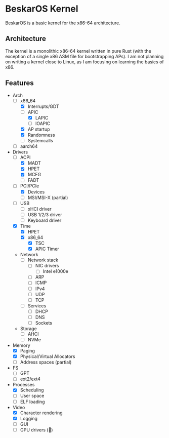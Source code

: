 # BeskarOS Kernel

BeskarOS is a basic kernel for the x86-64 architecture.

## Architecture

The kernel is a monolithic x86-64 kernel written in pure Rust (with the exception of a single x86 ASM file for bootstrapping APs).
I am not planning on writing a kernel close to Linux, as I am focusing on learning the basics of x86.

## Features

- Arch
    - [ ] x86_64
        - [x] Interrupts/GDT
        - [ ] APIC
            - [x] LAPIC
            - [ ] IOAPIC
        - [x] AP startup
        - [x] Randomness
        - [ ] Systemcalls
    - [ ] aarch64
- Drivers
    - [ ] ACPI
        - [x] MADT
        - [x] HPET
        - [x] MCFG
        - [ ] FADT
    - [ ] PCI/PCIe
        - [x] Devices
        - [ ] MSI/MSI-X (partial)
    - [ ] USB
        - [ ] xHCI driver
        - [ ] USB 1/2/3 driver
        - [ ] Keyboard driver
    - [x] Time
        - [x] HPET
        - [x] x86_64
            - [x] TSC
            - [x] APIC Timer
    - Network
        - [ ] Network stack
            - [ ] NIC drivers
                - [ ] Intel e1000e
            - [ ] ARP
            - [ ] ICMP
            - [ ] IPv4
            - [ ] UDP
            - [ ] TCP
        - [ ] Services
            - [ ] DHCP
            - [ ] DNS
            - [ ] Sockets
    - Storage
        - [ ] AHCI
        - [ ] NVMe
- Memory
    - [x] Paging
    - [x] Physical/Virtual Allocators
    - [ ] Address spaces (partial)
- FS
    - [ ] GPT
    - [ ] ext2/ext4
- Processes
    - [x] Scheduling
    - [ ] User space
    - [ ] ELF loading
- Video
    - [x] Character rendering
    - [x] Logging
    - [ ] GUI
    - [ ] GPU drivers (🤠)
